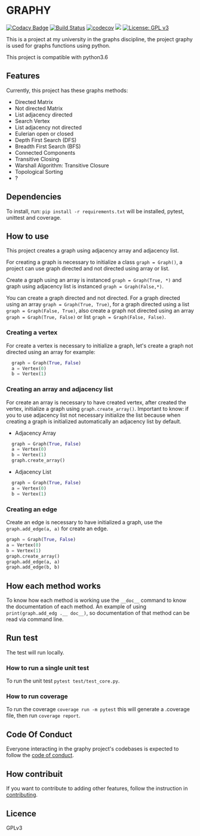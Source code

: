 # GRAPHY
[![Codacy Badge](https://api.codacy.com/project/badge/Grade/e29fdd951b1845f39e98daffe6cbf32a)](https://www.codacy.com/app/wagnerfns/API-Graph?utm_source=github.com&amp;utm_medium=referral&amp;utm_content=wagnerfns/API-Graph&amp;utm_campaign=Badge_Grade)
[![Build Status](https://travis-ci.org/wagnernegrao/graphy.svg?branch=master)](https://travis-ci.org/wagnernegrao/graphy)
[![codecov](https://codecov.io/gh/wagnernegrao/API-Graph/branch/master/graph/badge.svg)](https://codecov.io/gh/wagnernegrao/API-Graph)
[![](https://img.shields.io/badge/python-3.6+-blue.svg)](https://www.python.org/download/releases/3.5.0/)
[![License: GPL v3](https://img.shields.io/badge/License-GPLv3-blue.svg)](https://www.gnu.org/licenses/gpl-3.0)

This is a project at my university in the graphs discipline, the project graphy is used for graphs functions using python.

This project is compatible with python3.6

## Features
Currently, this project has these graphs methods:

-   Directed Matrix
-   Not directed Matrix
-   List adjacency directed
-   Search Vertex
-   List adjacency not directed
-   Eulerian open or closed
-   Depth First Search (DFS)
-   Breadth First Search (BFS)
-   Connected Components
-   Transitive Closing
-   Warshall Algorithm: Transitive Closure
-   Topological Sorting
-   ?

## Dependencies
To install, run: ```pip install -r requirements.txt``` will be installed, pytest, unittest and coverage.

## How to use
This project creates a graph using adjacency array and adjacency list.

For creating a graph is necessary to initialize a class ```graph = Graph()```, a project can use graph directed and not directed using array or list.

Create a graph using an array is instanced ```graph = Graph(True, *)``` and graph using adjacency list is instanced ```graph = Graph(False,*)```.

You can create a graph directed and not directed. For a graph directed using an array ```graph = Graph(True, True)```, for a graph directed using a list ```graph = Graph(False, True)```, also create a graph not directed using an array ```graph = Graph(True, False)``` or list ```graph = Graph(False, False)```.

### Creating a vertex
For create a vertex is necessary to initialize a graph, let's create a graph not directed using an array for example:

```py
  graph = Graph(True, False)
  a = Vertex(0)
  b = Vertex(1)
```

### Creating an array and adjacency list
For create an array is necessary to have created vertex, after created the vertex, initialize a graph using ```graph.create_array()```.
Important to know: if you to use adjacency list not necessary initialize the list because when creating a graph is initialized automatically an adjacency list by default.

-   Adjacency Array
```py
  graph = Graph(True, False)
  a = Vertex(0)
  b = Vertex(1)
  graph.create_array()
```

-   Adjacency List
```py
  graph = Graph(True, False)
  a = Vertex(0)
  b = Vertex(1)
```

### Creating an edge
Create an edge is necessary to have initialized a graph, use the ```graph.add_edge(a, a)``` for create an edge.

```py
graph = Graph(True, False)
a = Vertex(0)
b = Vertex(1)
graph.create_array()
graph.add_edge(a, a)
graph.add_edge(b, b)
```

## How each method works
To know how each method is working use the ```__doc__``` command to know the documentation of each method. An example of using ```print(graph.add_edg .__ doc__)```, so documentation of that method can be read via command line.

## Run test
The test will run locally.

### How to run a single unit test
To run the unit test ```pytest test/test_core.py```.

### How to run coverage
To run the coverage ```coverage run -m pytest``` this will generate a .coverage file, then run ```coverage report```.

## Code Of Conduct
Everyone interacting in the graphy project's codebases is expected to follow the [code of conduct](https://github.com/wagnernegrao/graphy/blob/master/CODE_OF_CONDUCT.md).

## How contribuit
If you want to contribute to adding other features, follow the instruction in [contributing](https://github.com/wagnernegrao/graphy/blob/master/CONTRIBUTING.md).

## Licence
GPLv3

